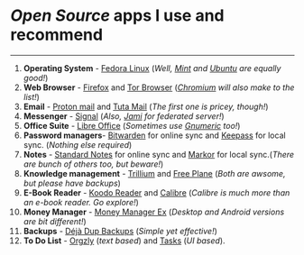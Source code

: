 # *Open Source* apps I use and recommend
---

1. **Operating System** - [Fedora Linux](https://fedoraproject.org/) (*Well, [Mint](https://linuxmint.com/) and [Ubuntu](https://ubuntu.com/desktop) are equally good!*)
2. **Web Browser** - [Firefox](https://www.mozilla.org/en-US/firefox/) and [Tor Browser](https://www.torproject.org/download/) (*[Chromium](https://www.chromium.org/) will also make to the list!*)
3. **Email** - [Proton mail](https://protonmail.com) and [Tuta Mail](https://tuta.com) (*The first one is pricey, though!*)
4. **Messenger** - [Signal](https://signal.org/download/) (*Also, [Jami](https://jami.net/) for federated server!*)
5. **Office Suite** - [Libre Office](https://www.libreoffice.org/) (*Sometimes use [Gnumeric](http://www.gnumeric.org/) too!*)
6. **Password managers**- [Bitwarden](https://bitwarden.com/) for online sync and [Keepass](https://keepass.info/) for local sync. (*Nothing else required*)
7. **Notes** - [Standard Notes](https://standardnotes.com/) for online sync and [Markor](https://github.com/gsantner/markor) for local sync.(*There are bunch of others too, but beware!*)
8. **Knowledge management** - [Trillium](https://github.com/zadam/trilium) and [Free Plane](https://www.freeplane.org/) (*Both are awsome, but please have backups*)
9. **E-Book Reader** - [Koodo Reader](https://www.koodoreader.com/en) and [Calibre](https://calibre-ebook.com/download) (*Calibre is much more than an e-book reader. Go explore!*)
10. **Money Manager** - [Money Manager Ex](https://moneymanagerex.org/) (*Desktop and Android versions are bit different!*)
11. **Backups** - [Déjà Dup Backups](https://apps.gnome.org/en-GB/DejaDup/) (*Simple yet effective!*)
12. **To Do List** - [Orgzly](https://www.orgzly.com/) (*text based*) and [Tasks](https://tasks.org/) (*UI based*).
 
